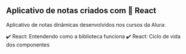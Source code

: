 ## Aplicativo de notas criados com 🔗 React 

Aplicativo de notas dinâmicas desenvolvidos nos cursos da Alura:

:heavy_check_mark: React: Entendendo como a biblioteca funciona
:heavy_check_mark: React: Ciclo de vida dos componentes